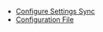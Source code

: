 - [Configure Settings Sync](https://github.com/shanalikhan/code-settings-sync#configure-settings-sync)
- [Configuration File](https://gist.github.com/alexpyoung/5a7dd29b572f5fb1623a61c815e5865a)
